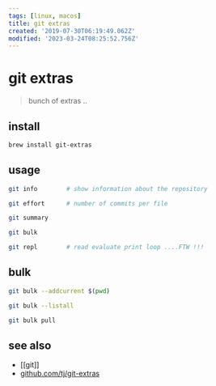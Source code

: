 ```yaml
---
tags: [linux, macos]
title: git extras
created: '2019-07-30T06:19:49.062Z'
modified: '2023-03-24T08:25:52.756Z'
---
```


# git extras

> bunch of extras ..

## install

```sh
brew install git-extras
```

## usage

```sh
git info        # show information about the repository

git effort      # number of commits per file

git summary

git bulk

git repl        # read evaluate print loop ....FTW !!!
```

## bulk

```sh
git bulk --addcurrent $(pwd)

git bulk --listall

git bulk pull
```

## see also

- [[git]]
- [github.com/tj/git-extras](https://github.com/tj/git-extras/blob/master/Commands.md)
